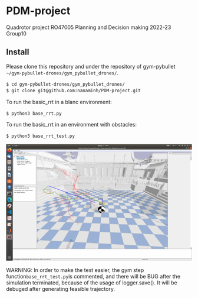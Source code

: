 # PDM-project
 Quadrotor project RO47005 Planning and Decision making 2022-23
 Group10

## Install
Please clone this repository and under the repository of gym-pybullet `~/gym-pybullet-drones/gym_pybullet_drones/`.

```sh
$ cd gym-pybullet-drones/gym_pybullet_drones/
$ git clone git@github.com:nanaminh/PDM-project.git
```
To run the basic_rrt in a blanc environment:
```sh
$ python3 base_rrt.py 
```
To run the basic_rrt in an environment with obstacles:
```sh
$ python3 base_rrt_test.py 
```
![Image text](https://github.com/nanaminh/PDM-project/blob/main/IMG/basic_rrt.png)


WARNING: 
In order to make the test easier, the gym step function`base_rrt_test.py`is commented, and there will be BUG after the simulation terminated, because of the usage of logger.save(). It will be debuged after generating feasible trajectory.
